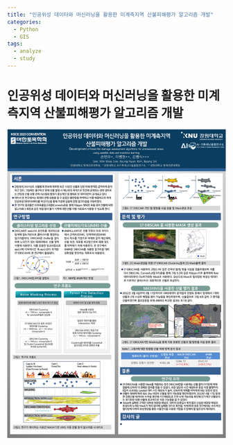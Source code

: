 ```yaml
---
title: "인공위성 데이터와 머신러닝을 활용한 미계측지역 산불피해평가 알고리즘 개발"
categories:
  - Python
  - GIS
tags:
  - analyze
  - study
---
```


# 인공위성 데이터와 머신러닝을 활용한 미계측지역 산불피해평가 알고리즘 개발

![Alt text](/assets/img/ksce1.jpg)

   